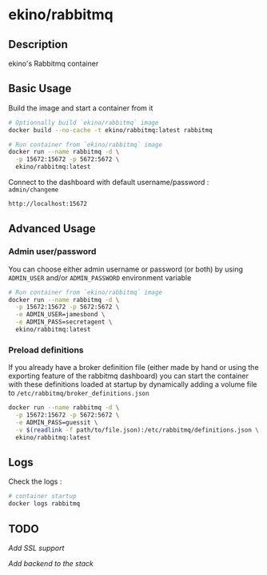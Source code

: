 # ekino/rabbitmq

## Description

ekino's Rabbitmq container

## Basic Usage

Build the image and start a container from it

```bash
# Optionnally build `ekino/rabbitmq` image
docker build --no-cache -t ekino/rabbitmq:latest rabbitmq

# Run container from `ekino/rabbitmq` image
docker run --name rabbitmq -d \
  -p 15672:15672 -p 5672:5672 \
  ekino/rabbitmq:latest
```

Connect to the dashboard with default username/password : `admin/changeme`

```bash
http://localhost:15672
```

## Advanced Usage

### Admin user/password

You can choose either admin username or password (or both) by using `ADMIN_USER`
and/or `ADMIN_PASSWORD` environment variable

```bash
# Run container from `ekino/rabbitmq` image
docker run --name rabbitmq -d \
  -p 15672:15672 -p 5672:5672 \
  -e ADMIN_USER=jamesbond \
  -e ADMIN_PASS=secretagent \
  ekino/rabbitmq:latest
```

### Preload definitions

If you already have a broker definition file (either made by hand or using
the exporting feature of the rabbitmq dashboard) you can start the container
with these definitions loaded at startup by dynamically adding a volume file
to `/etc/rabbitmq/broker_definitions.json`

```bash
docker run --name rabbitmq -d \
  -p 15672:15672 -p 5672:5672 \
  -e ADMIN_PASS=guessit \
  -v $(readlink -f path/to/file.json):/etc/rabbitmq/definitions.json \
  ekino/rabbitmq:latest
```

## Logs

Check the logs :

```bash
# container startup
docker logs rabbitmq
```

## TODO

*Add SSL support*

*Add backend to the stack*

